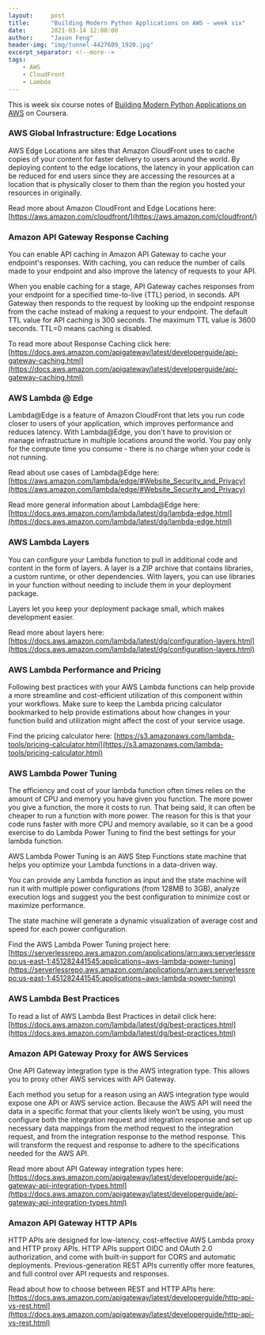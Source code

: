 ```yaml
---
layout:     post
title:      "Building Modern Python Applications on AWS - week six"
date:       2021-03-14 12:00:00
author:     "Jason Feng"
header-img: "img/tunnel-4427609_1920.jpg"
excerpt_separator: <!--more-->
tags:
    - AWS
    - CloudFront
    - Lambda
---
```

This is week six course notes of [Building Modern Python Applications on AWS](https://www.coursera.org/learn/building-modern-python-applications-on-aws/home/welcome) on Coursera.
<!--more-->
### AWS Global Infrastructure: Edge Locations
AWS Edge Locations are sites that Amazon CloudFront uses to cache copies of your content for faster delivery to users around the world. By deploying content to the edge locations, the latency in your application can be reduced for end users since they are accessing the resources at a location that is physically closer to them than the region you hosted your resources in originally. 

Read more about Amazon CloudFront and Edge Locations here: [https://aws.amazon.com/cloudfront/](https://aws.amazon.com/cloudfront/)  

### Amazon API Gateway Response Caching
You can enable API caching in Amazon API Gateway to cache your endpoint's responses. With caching, you can reduce the number of calls made to your endpoint and also improve the latency of requests to your API.

When you enable caching for a stage, API Gateway caches responses from your endpoint for a specified time-to-live (TTL) period, in seconds. API Gateway then responds to the request by looking up the endpoint response from the cache instead of making a request to your endpoint. The default TTL value for API caching is 300 seconds. The maximum TTL value is 3600 seconds. TTL=0 means caching is disabled.

To read more about Response Caching click here: [https://docs.aws.amazon.com/apigateway/latest/developerguide/api-gateway-caching.html](https://docs.aws.amazon.com/apigateway/latest/developerguide/api-gateway-caching.html)

### AWS Lambda @ Edge
Lambda@Edge is a feature of Amazon CloudFront that lets you run code closer to users of your application, which improves performance and reduces latency. With Lambda@Edge, you don't have to provision or manage infrastructure in multiple locations around the world. You pay only for the compute time you consume - there is no charge when your code is not running.

Read about use cases of Lambda@Edge here:  [https://aws.amazon.com/lambda/edge/#Website_Security_and_Privacy](https://aws.amazon.com/lambda/edge/#Website_Security_and_Privacy)

Read more general information about Lambda@Edge here: [https://docs.aws.amazon.com/lambda/latest/dg/lambda-edge.html](https://docs.aws.amazon.com/lambda/latest/dg/lambda-edge.html)

### AWS Lambda Layers
You can configure your Lambda function to pull in additional code and content in the form of layers. A layer is a ZIP archive that contains libraries, a custom runtime, or other dependencies. With layers, you can use libraries in your function without needing to include them in your deployment package.

Layers let you keep your deployment package small, which makes development easier.

Read more about layers here: [https://docs.aws.amazon.com/lambda/latest/dg/configuration-layers.html](https://docs.aws.amazon.com/lambda/latest/dg/configuration-layers.html)

### AWS Lambda Performance and Pricing
Following best practices with your AWS Lambda functions can help provide a more streamline and cost-efficient utilization of this component within your workflows. Make sure to keep the Lambda pricing calculator bookmarked to help provide estimations about how changes in your function build and utilization might affect the cost of your service usage.

Find the pricing calculator here: [https://s3.amazonaws.com/lambda-tools/pricing-calculator.html](https://s3.amazonaws.com/lambda-tools/pricing-calculator.html)

### AWS Lambda Power Tuning
The efficiency and cost of your lambda function often times relies on the amount of CPU and memory you have given you function. The more power you give a function, the more it costs to run. That being said, it can often be cheaper to run a function with more power. The reason for this is that your code runs faster with more CPU and memory available, so it can be a good exercise to do Lambda Power Tuning to find the best settings for your lambda function. 

AWS Lambda Power Tuning is an AWS Step Functions state machine that helps you optimize your Lambda functions in a data-driven way. 

You can provide any Lambda function as input and the state machine will run it with multiple power configurations (from 128MB to 3GB), analyze execution logs and suggest you the best configuration to minimize cost or maximize performance.

The state machine will generate a dynamic visualization of average cost and speed for each power configuration.

Find the AWS Lambda Power Tuning project here: [https://serverlessrepo.aws.amazon.com/applications/arn:aws:serverlessrepo:us-east-1:451282441545:applications~aws-lambda-power-tuning](https://serverlessrepo.aws.amazon.com/applications/arn:aws:serverlessrepo:us-east-1:451282441545:applications~aws-lambda-power-tuning)

### AWS Lambda Best Practices
To read a list of AWS Lambda Best Practices in detail click here: [https://docs.aws.amazon.com/lambda/latest/dg/best-practices.html](https://docs.aws.amazon.com/lambda/latest/dg/best-practices.html)

### Amazon API Gateway Proxy for AWS Services
One API Gateway integration type is the AWS integration type. This allows you to proxy other AWS services with API Gateway.

Each method you setup for a reason using an AWS integration type would expose one API or AWS service action. Because the AWS API will need the data in a specific format that your clients likely won’t be using, you must configure both the integration request and integration response and set up necessary data mappings from the method request to the integration request, and from the integration response to the method response. This will transform the request and response to adhere to the specifications needed for the AWS API.

Read more about API Gateway integration types here: [https://docs.aws.amazon.com/apigateway/latest/developerguide/api-gateway-api-integration-types.html](https://docs.aws.amazon.com/apigateway/latest/developerguide/api-gateway-api-integration-types.html)

### Amazon API Gateway HTTP APIs
HTTP APIs are designed for low-latency, cost-effective AWS Lambda proxy and HTTP proxy APIs. HTTP APIs support OIDC and OAuth 2.0 authorization, and come with built-in support for CORS and automatic deployments. Previous-generation REST APIs currently offer more features, and full control over API requests and responses.

Read about how to choose between REST and HTTP APIs here: [https://docs.aws.amazon.com/apigateway/latest/developerguide/http-api-vs-rest.html](https://docs.aws.amazon.com/apigateway/latest/developerguide/http-api-vs-rest.html)